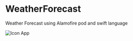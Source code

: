 # WeatherForecast
Weather Forecast using Alamofire pod and swift language


![Icon App](WeatherForecast/ShinyCloudy.png)
